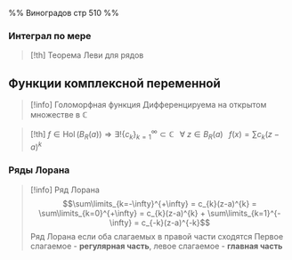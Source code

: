 %% Виноградов стр 510 %%

### Интеграл по мере

>[!th] Теорема Леви для рядов


## Функции комплексной переменной
>[!info] Голоморфная функция
>Дифференцируема на открытом множестве в $\mathbb{C}$

>[!th]
>$f\in \operatorname{Hol} (B_{R}(a)) \Rightarrow \exists! \{c_{k}\}_{k=1}^{\infty} \subset \mathbb{C} \;\;\; \forall\; z \in B_{R}(a) \;\;\; f(x) = \sum c_{k}(z-a)^{k}$

### Ряды Лорана

>[!info] Ряд Лорана
>$$\sum\limits_{k=-\infty}^{+\infty} =  c_{k}(z-a)^{k} = \sum\limits_{k=0}^{+\infty} =  c_{k}(z-a)^{k} + \sum\limits_{k=1}^{-\infty} =  c_{-k}(z-a)^{-k}$$
>Ряд Лорана если оба слагаемых в правой части сходятся
>Первое слагаемое - **регулярная часть**, левое слагаемое - **главная часть**